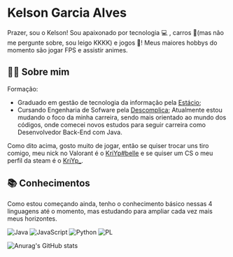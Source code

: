 
# Kelson Garcia Alves

Prazer, sou o Kelson! Sou apaixonado por tecnologia 💻 , carros 🚗(mas não me pergunte sobre, sou leigo KKKK) e jogos 🔫! Meus maiores hobbys do momento são jogar FPS e assistir animes.
## 👨‍💻 Sobre mim
Formação:
- Graduado em gestão de tecnologia da informação pela [Estácio](https://estacio.br/?srsltid=AfmBOoqeBopaqXzoRr-WbINjRYaknSmuI4Lj_yioJmvlgzKQZ0RFuBxZ);
- Cursando Engenharia de Sofware pela [Descomplica](https://descomplica.com.br/planos/);
Atualmente estou mudando o foco da minha carreira, sendo mais orientado ao mundo dos códigos, onde comecei novos estudos para seguir carreira como Desenvolvedor Back-End com Java.

Como dito acima, gosto muito de jogar, então se quiser trocar uns tiro comigo, meu nick no Valorant é o [KriYp#belle](https://tracker.gg/valorant/profile/riot/KriYp%23belle/overview?platform=pc&playlist=competitive&season=ac12e9b3-47e6-9599-8fa1-0bb473e5efc7) e se quiser um CS o meu perfil da steam é o [KriYp_](https://steamcommunity.com/profiles/76561198364466933/).



## 📚 Conhecimentos

Como estou começando ainda, tenho o conhecimento básico nessas 4 linguagens até o momento, mas estudando para ampliar cada vez mais meus horizontes.

![Java](https://img.shields.io/badge/java-%23ED8B00.svg?style=for-the-badge&logo=openjdk&logoColor=white) ![JavaScript](https://img.shields.io/badge/JavaScript-F7DF1E?style=for-the-badge&logo=javascript&logoColor=black)
![Python](https://img.shields.io/badge/python-3670A0?style=for-the-badge&logo=python&logoColor=ffdd54)
![PL](https://img.shields.io/badge/PL%2FSQL-FFFFFF?style=for-the-badge&logo=oracle&logoColor=FF0000&labelColor=FFFFFF&color=FF0000)

![Anurag's GitHub stats](https://github-readme-stats.vercel.app/api?username=KelsonGarcia&theme=shadow_red_icons=true)